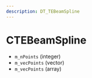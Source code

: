 ```yaml
---
description: DT_TEBeamSpline
---
```


# CTEBeamSpline


* `m_nPoints` (integer)
* `m_vecPoints` (vector)
* `m_vecPoints` (array)
